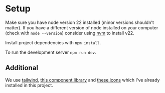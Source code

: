 # Setup

Make sure you have node version 22 installed (minor versions shouldn't matter). If you have a different version of node installed on your computer (check with `node --version`) consider using [nvm](https://github.com/nvm-sh/nvm) to install v22.

Install project dependencies with `npm install`.

To run the development server `npm run dev`.

## Additional

We use [tailwind](https://tailwindcss.com/), [this component library](https://www.shadcn-svelte.com/) and [these icons](https://lucide.dev/icons/) which I've already installed in this project.
